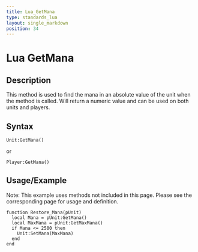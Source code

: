```yaml
---
title: Lua_GetMana
type: standards_lua
layout: single_markdown
position: 34
---
```


# Lua GetMana

## Description

This method is used to find the mana in an absolute value of the unit when the method is called. Will return a numeric value and can be used on both units and players.

## Syntax

```
Unit:GetMana()
```

or

```
Player:GetMana()
```

## Usage/Example

Note: This example uses methods not included in this page. Please see the corresponding page for usage and definition.

```
function Restore_Mana(pUnit)
  local Mana = pUnit:GetMana()
  local MaxMana = pUnit:GetMaxMana()
  if Mana <= 2500 then
    Unit:SetMana(MaxMana)
  end
end
```
